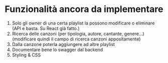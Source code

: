 # Funzionalità ancora da implementare

1) Solo gli owner di una certa playlist la possono modificare o eliminare (API e basta. Su React già fatto.)
2) Ricerca delle canzoni (per tipologia, autore, cantante, genere...) (modificare quindi il campo di ricerca canzoni
   appositamente)
3) Dalla canzone poterla aggiungere ad altre playlist
4) Documentare bene lo swagger dal backend
5) Styling & CSS